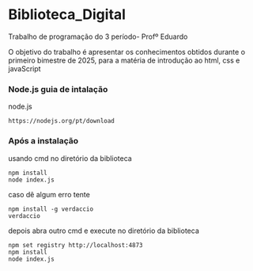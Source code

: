 # Biblioteca_Digital

Trabalho de programação do 3 período- Profº Eduardo 

O objetivo do trabalho é apresentar os conhecimentos obtidos durante o primeiro bimestre de 2025, para a matéria de introdução ao html, css e javaScript 

### Node.js guia de intalação

node.js
```
https://nodejs.org/pt/download
```

### Após a instalação
usando cmd no diretório da biblioteca
```
npm install
node index.js
```

caso dê algum erro tente
```
npm install -g verdaccio
verdaccio
```

depois abra outro cmd e execute no diretório da biblioteca
```
npm set registry http://localhost:4873
npm install
node index.js
```

